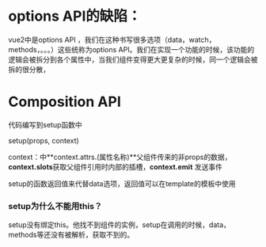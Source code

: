 # options API的缺陷：

vue2中是options API ，我们在这种书写很多选项（data，watch，methods，。。。）这些统称为options API。我们在实现一个功能的时候，该功能的逻辑会被拆分到各个属性中，当我们组件变得更大更复杂的时候，同一个逻辑会被拆的很分散，



# Composition API

代码编写到setup函数中

setup(props, context)

context：中**context.attrs.(属性名称)**父组件传来的非props的数据，**context.slots**获取父组件引用时内部的插槽，**context.emit** 发送事件

setup的函数返回值来代替data选项，返回值可以在template的模板中使用



### setup为什么不能用this？

setup没有绑定this。他找不到组件的实例，setup在调用的时候，data，methods等还没有被解析，获取不到的。

